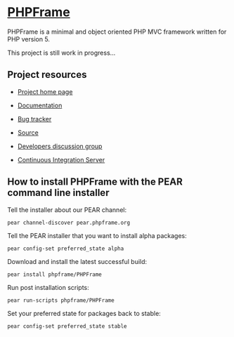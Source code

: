 [PHPFrame](http://www.phpframe.org/)
================================

PHPFrame is a minimal and object oriented PHP MVC framework written for PHP 
version 5. 

This project is still work in progress...

Project resources
------------------
* [Project home page](http://www.phpframe.org/)

* [Documentation](http://www.phpframe.org/doc/api/)

* [Bug tracker](http://github.com/PHPFrame/PHPFrame/issues)

* [Source](http://github.com/PHPFrame/PHPFrame)

* [Developers discussion group](http://groups.google.com/group/phpframe-dev)

* [Continuous Integration Server](http://ci.phpframe.org:8080/cruisecontrol)

How to install PHPFrame with the PEAR command line installer
-----------------------------

Tell the installer about our PEAR channel:

`pear channel-discover pear.phpframe.org`

Tell the PEAR installer that you want to install alpha packages:

`pear config-set preferred_state alpha`

Download and install the latest successful build:

`pear install phpframe/PHPFrame`

Run post installation scripts:

`pear run-scripts phpframe/PHPFrame`

Set your preferred state for packages back to stable:

`pear config-set preferred_state stable`

